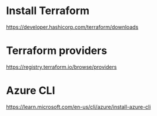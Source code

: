 # Install Terraform
https://developer.hashicorp.com/terraform/downloads

# Terraform providers
https://registry.terraform.io/browse/providers

# Azure CLI
https://learn.microsoft.com/en-us/cli/azure/install-azure-cli
